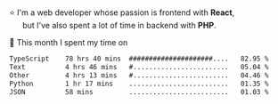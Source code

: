 ⭐ I'm a web developer whose passion is frontend with <b>React</b>,<br/>
&nbsp; &nbsp; &nbsp; but I've also spent a lot of time in backend with <b>PHP</b>.

📅 This month I spent my time on

<!--START_SECTION:waka-->

```txt
TypeScript    78 hrs 40 mins  #####################....   82.95 %
Text          4 hrs 46 mins   #........................   05.04 %
Other         4 hrs 13 mins   #........................   04.46 %
Python        1 hr 17 mins    .........................   01.35 %
JSON          58 mins         .........................   01.03 %
```

<!--END_SECTION:waka-->
